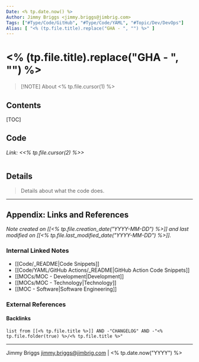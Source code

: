 ```yaml
---
Date: <% tp.date.now() %>
Author: Jimmy Briggs <jimmy.briggs@jimbrig.com>
Tags: ["#Type/Code/GitHub", "#Type/Code/YAML", "#Topic/Dev/DevOps"]
Alias: [ "<% (tp.file.title).replace("GHA - ", "") %>" ]
---
```


# <% (tp.file.title).replace("GHA - ", "") %>

> [!NOTE] About
> <% tp.file.cursor(1) %>

## Contents

[TOC]

## Code

*Link: <<% tp.file.cursor(2) %>>*

```yaml

```

## Details

> Details about what the code does.


***

## Appendix: Links and References

*Note created on [[<% tp.file.creation_date("YYYY-MM-DD") %>]] and last modified on [[<% tp.file.last_modified_date("YYYY-MM-DD") %>]].*

### Internal Linked Notes

- [[Code/_README|Code Snippets]]
- [[Code/YAML/GitHub Actions/_README|GitHub Action Code Snippets]]
- [[MOCs/MOC - Development|Development]]
- [[MOCs/MOC - Technology|Technology]]
- [[MOC - Software|Software Engineering]]

### External References

#### Backlinks

```dataview
list from [[<% tp.file.title %>]] AND -"CHANGELOG" AND -"<% tp.file.folder(true) %>/<% tp.file.title %>"
```


***

Jimmy Briggs <jimmy.briggs@jimbrig.com> | <% tp.date.now("YYYY") %>

